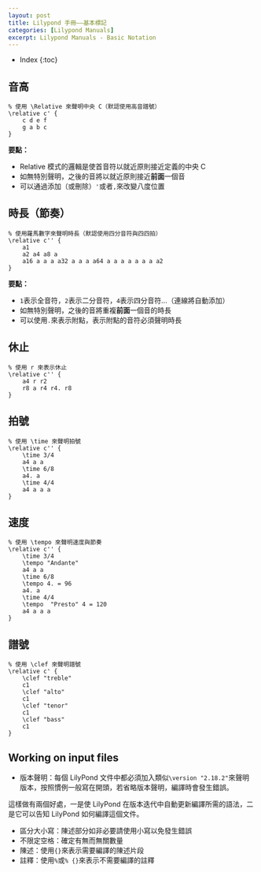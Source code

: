 ```yaml
---
layout: post
title: Lilypond 手冊——基本標記
categories: [Lilypond Manuals]
excerpt: Lilypond Manuals - Basic Notation
---
```

* Index
{:toc}

## 音高

	% 使用 \Relative 來聲明中央 C（默認使用高音譜號）
	\relative c' {
		c d e f
		g a b c
	}

**要點：**

- Relative 模式的邏輯是使首音符以就近原則接近定義的中央 C
- 如無特別聲明，之後的音將以就近原則接近**前面**一個音
- 可以通過添加（或刪除）`'`或者`,`來改變八度位置

## 時長（節奏）

	% 使用羅馬數字來聲明時長（默認使用四分音符與四四拍）
	\relative c'' {
		a1
		a2 a4 a8 a
		a16 a a a a32 a a a a64 a a a a a a a a2  
	}

**要點：**

- `1`表示全音符，`2`表示二分音符，`4`表示四分音符...（連線將自動添加）
- 如無特別聲明，之後的音將重複**前面**一個音的時長
- 可以使用`.`來表示附點，表示附點的音符必須聲明時長

## 休止

	% 使用 r 來表示休止
	\relative c'' {
		a4 r r2
		r8 a r4 r4. r8
	}

## 拍號

	% 使用 \time 來聲明拍號
	\relative c'' {
		\time 3/4
		a4 a a
		\time 6/8
		a4. a
		\time 4/4
		a4 a a a
	}

## 速度

	% 使用 \tempo 來聲明速度與節奏
	\relative c'' {
		\time 3/4
		\tempo "Andante"
		a4 a a
		\time 6/8
		\tempo 4. = 96
		a4. a
		\time 4/4
		\tempo  "Presto" 4 = 120
		a4 a a a
	}

## 譜號

	% 使用 \clef 來聲明譜號
	\relative c' {
		\clef "treble"
		c1
		\clef "alto"
		c1
		\clef "tenor"
		c1
		\clef "bass"
		c1
	}

## Working on input files

- 版本聲明：每個 LilyPond 文件中都必須加入類似`\version "2.18.2"`來聲明版本，按照慣例一般寫在開頭，若省略版本聲明，編譯時會發生錯誤。

這樣做有兩個好處，一是使 LilyPond 在版本迭代中自動更新編譯所需的語法，二是它可以告知 LilyPond 如何編譯這個文件。

- 區分大小寫：陳述部分如非必要請使用小寫以免發生錯誤
- 不限定空格：確定有無而無關數量
- 陳述：使用`{}`來表示需要編譯的陳述片段
- 註釋：使用`%`或`% {}`來表示不需要編譯的註釋
